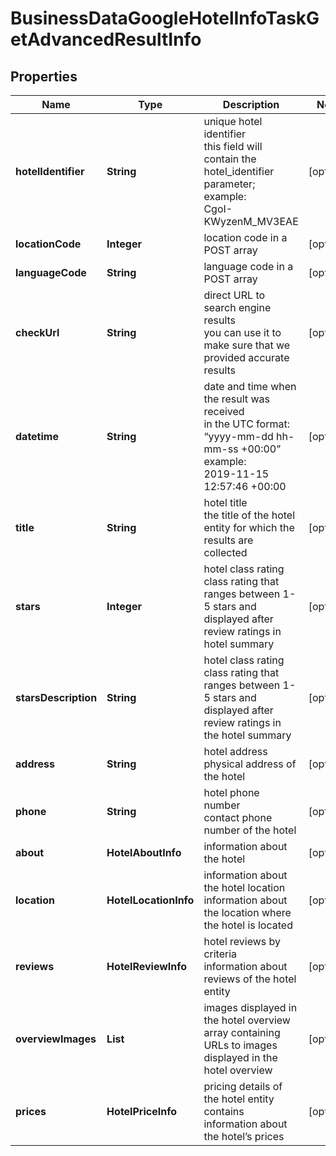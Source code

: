 # BusinessDataGoogleHotelInfoTaskGetAdvancedResultInfo


## Properties

| Name | Type | Description | Notes |
|------------ | ------------- | ------------- | -------------|
**hotelIdentifier** | **String** | unique hotel identifier<br>this field will contain the hotel_identifier parameter;<br>example:<br>CgoI-KWyzenM_MV3EAE |[optional]|
**locationCode** | **Integer** | location code in a POST array |[optional]|
**languageCode** | **String** | language code in a POST array |[optional]|
**checkUrl** | **String** | direct URL to search engine results<br>you can use it to make sure that we provided accurate results |[optional]|
**datetime** | **String** | date and time when the result was received<br>in the UTC format: “yyyy-mm-dd hh-mm-ss +00:00”<br>example:<br>2019-11-15 12:57:46 +00:00 |[optional]|
**title** | **String** | hotel title<br>the title of the hotel entity for which the results are collected |[optional]|
**stars** | **Integer** | hotel class rating<br>class rating that ranges between 1-5 stars and displayed after review ratings in hotel summary |[optional]|
**starsDescription** | **String** | hotel class rating<br>class rating that ranges between 1-5 stars and displayed after review ratings in the hotel summary |[optional]|
**address** | **String** | hotel address<br>physical address of the hotel |[optional]|
**phone** | **String** | hotel phone number<br>contact phone number of the hotel |[optional]|
**about** | **HotelAboutInfo** | information about the hotel |[optional]|
**location** | **HotelLocationInfo** | information about the hotel location<br>information about the location where the hotel is located |[optional]|
**reviews** | **HotelReviewInfo** | hotel reviews by criteria<br>information about reviews of the hotel entity |[optional]|
**overviewImages** | **List<String>** | images displayed in the hotel overview<br>array containing URLs to images displayed in the hotel overview |[optional]|
**prices** | **HotelPriceInfo** | pricing details of the hotel entity<br>contains information about the hotel’s prices |[optional]|